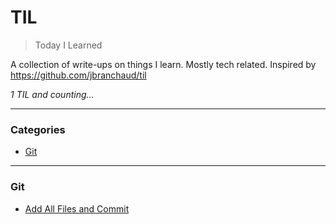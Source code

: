 # TIL

> Today I Learned

A collection of write-ups on things I learn. Mostly tech related. Inspired by https://github.com/jbranchaud/til

_1 TIL and counting..._

---

### Categories

* [Git](#git)

---

### Git

- [Add All Files and Commit](git/add-all-files-and-commit.md)

